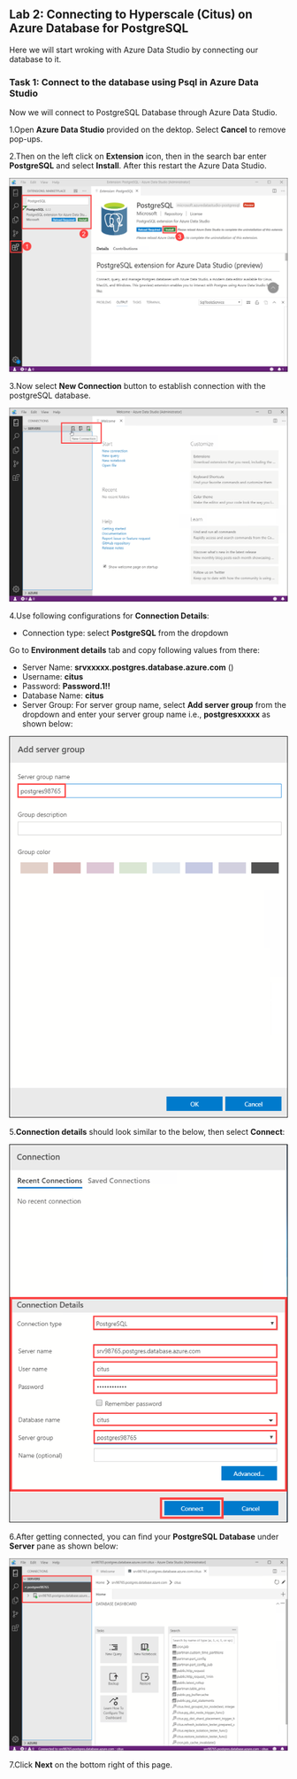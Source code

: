 ## **Lab 2: Connecting to Hyperscale (Citus) on Azure Database for PostgreSQL**

Here we will start wroking with Azure Data Studio by connecting our database to it.

### Task 1: Connect to the database using Psql in Azure Data Studio

Now we will connect to PostgreSQL Database through Azure Data Studio.

1.Open **Azure Data Studio** provided on the dektop. Select **Cancel** to remove pop-ups.

2.Then on the left click on **Extension** icon, then in the search bar enter **PostgreSQL** and select **Install**. After this restart the Azure Data Studio.

![](images/postext.png)

3.Now select **New Connection** button to establish connection with the postgreSQL database.

![](images/azdatastudio.png)

4.Use following configurations for **Connection Details**:
- Connection type: select **PostgreSQL** from the dropdown

Go to **Environment details** tab and copy following values from there:
- Server Name: **srvxxxxx.postgres.database.azure.com** ()
- Username: **citus**
- Password: **Password.1!!**
- Database Name: **citus**
- Server Group: For server group name, select **Add server group** from the dropdown and enter your server group name i.e., **postgresxxxxx** as shown below:

![](images/newconnection2.png)

5.**Connection details** should look similar to the below, then select **Connect**:

![](images/newconnection1.png)

6.After getting connected, you can find your **PostgreSQL Database** under **Server** pane as shown below:

![](images/newconnection3.png)

7.Click **Next** on the bottom right of this page.
